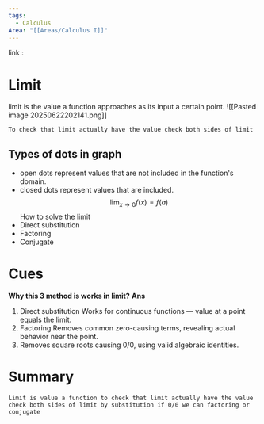 ```yaml
---
tags:
  - Calculus
Area: "[[Areas/Calculus I]]"
---
```

link : 
# Limit
limit is the value a function approaches as its input a certain point.
![[Pasted image 20250622202141.png]]
```
To check that limit actually have the value check both sides of limit 
```
## Types of dots in graph
- open dots represent values that are not included in the function's domain.
- closed dots represent values that are included.
$$\lim_{x \to 0} f(x) = f(a)$$
How to solve the limit
- Direct substitution
- Factoring
- Conjugate
# Cues
**Why this 3 method is works in limit?**
**Ans** 
1. Direct substitution Works for continuous functions — value at a point equals the limit.
2. Factoring Removes common zero-causing terms, revealing actual behavior near the point.
3. Removes square roots causing 0/0​, using valid algebraic identities.
# Summary
```
Limit is value a function to check that limit actually have the value check both sides of limit by substitution if 0/0 we can factoring or conjugate 
```